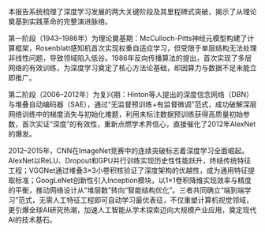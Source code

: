 本报告系统梳理了深度学习发展的两大关键阶段及其里程碑式突破，揭示了从理论奠基到实践革命的完整演进脉络。

第一阶段（1943–1986年）为理论奠基期：McCulloch-Pitts神经元模型构建了计算框架，Rosenblatt感知机首次实现权重自适应学习，但受限于单层结构无法处理非线性问题，导致领域陷入低谷。1986年反向传播算法的提出，首次实现了多层网络的有效训练，为深度学习奠定了核心方法论基础，却因算力与数据不足未能立即推广。

第二阶段（2006–2012年）为复兴期：Hinton等人提出的深度信念网络（DBN）与堆叠自动编码器（SAE），通过“无监督预训练+有监督微调”范式，成功破解深层网络训练中的梯度消失与初始化难题，利用未标注数据预训练获得高质量初始参数，首次实证“深度”的有效性，重新点燃学术界信心，直接催化了2012年AlexNet的爆发。

2012–2015年，CNN在ImageNet竞赛中的连续突破标志着深度学习全面崛起。AlexNet以ReLU、Dropout和GPU并行训练实现历史性性能跃升，终结传统特征工程；VGGNet通过堆叠3×3小卷积核验证了深度架构的优越性，成为通用特征提取标准；GoogLeNet创新性引入Inception模块，以1×1卷积降维实现效率与精度的平衡，推动网络设计从“堆层数”转向“智能结构优化”。三者共同确立“端到端学习”范式，无需人工特征工程即可自动学习最优表征，不仅重塑计算机视觉领域，更引爆全球AI研究热潮，加速人工智能从学术探索迈向大规模产业应用，奠定现代AI的技术基石。